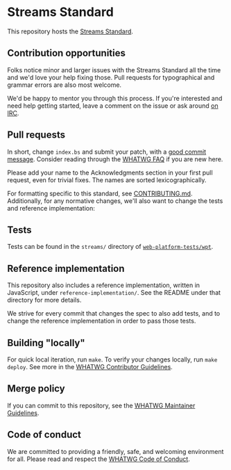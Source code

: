# Streams Standard

This repository hosts the [Streams Standard](https://streams.spec.whatwg.org/).

## Contribution opportunities

Folks notice minor and larger issues with the Streams Standard all the time and we'd love your
help fixing those. Pull requests for typographical and grammar errors are also most welcome.

We'd be happy to mentor you through this process. If you're interested and need help getting
started, leave a comment on the issue or ask around [on IRC](https://whatwg.org/irc).

## Pull requests

In short, change `index.bs` and submit your patch, with a
[good commit message](https://github.com/whatwg/meta/blob/main/COMMITTING.md). Consider
reading through the [WHATWG FAQ](https://whatwg.org/faq) if you are new here.

Please add your name to the Acknowledgments section in your first pull request, even for trivial
fixes. The names are sorted lexicographically.

For formatting specific to this standard, see [CONTRIBUTING.md](CONTRIBUTING.md). Additionally, for
any normative changes, we'll also want to change the tests and reference implementation:

## Tests

Tests can be found in the `streams/` directory of
[`web-platform-tests/wpt`](https://github.com/web-platform-tests/wpt).

## Reference implementation

This repository also includes a reference implementation, written in JavaScript, under
`reference-implementation/`. See the README under that directory for more details.

We strive for every commit that changes the spec to also add tests, and to change the reference
implementation in order to pass those tests.

## Building "locally"

For quick local iteration, run `make`. To verify your changes locally, run `make deploy`. See more
in the
[WHATWG Contributor Guidelines](https://github.com/whatwg/meta/blob/main/CONTRIBUTING.md#building).

## Merge policy

If you can commit to this repository, see the
[WHATWG Maintainer Guidelines](https://github.com/whatwg/meta/blob/main/MAINTAINERS.md).

## Code of conduct

We are committed to providing a friendly, safe, and welcoming environment for all. Please read and
respect the [WHATWG Code of Conduct](https://whatwg.org/code-of-conduct).
